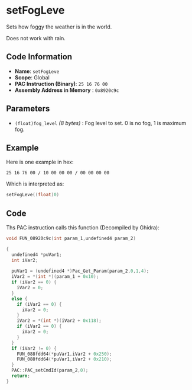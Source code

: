 # setFogLeve

Sets how foggy the weather is in the world.

Does not work with rain.

## Code Information

- **Name**: `setFogLeve`
- **Scope**: Global
- **PAC Instruction (Binary)**: `25 16 76 00`
- **Assembly Address in Memory** : `0x8920c9c`

## Parameters

- `(float)fog_level` *(8 bytes)* : Fog level to set. 0 is no fog, 1 is maximum fog.

## Example

Here is one example in hex:

```25 16 76 00 / 10 00 00 00 / 00 00 00 00```

Which is interpreted as:

```c
setFogLeve((float)0)
```

## Code

Ths PAC instruction calls this function (Decompiled by Ghidra):

```c
void FUN_08920c9c(int param_1,undefined4 param_2)

{
  undefined4 *puVar1;
  int iVar2;
  
  puVar1 = (undefined4 *)Pac_Get_Param(param_2,0,1,4);
  iVar2 = *(int *)(param_1 + 0x10);
  if (iVar2 == 0) {
    iVar2 = 0;
  }
  else {
    if (iVar2 == 0) {
      iVar2 = 0;
    }
    iVar2 = *(int *)(iVar2 + 0x118);
    if (iVar2 == 0) {
      iVar2 = 0;
    }
  }
  if (iVar2 != 0) {
    FUN_088fdd64(*puVar1,iVar2 + 0x250);
    FUN_088fdd64(*puVar1,iVar2 + 0x210);
  }
  PAC::PAC_setCmdId(param_2,0);
  return;
}
```

